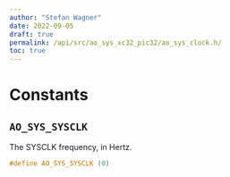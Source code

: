 ```yaml
---
author: "Stefan Wagner"
date: 2022-09-05
draft: true
permalink: /api/src/ao_sys_xc32_pic32/ao_sys_clock.h/
toc: true
---
```


# Constants

## `AO_SYS_SYSCLK`

The SYSCLK frequency, in Hertz.

```c
#define AO_SYS_SYSCLK (0)
```
